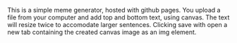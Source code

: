 This is a simple meme generator, hosted with github pages.
You upload a file from your computer and add top and bottom text, using canvas. The text will resize twice to accomodate larger sentences.
Clicking save with open a new tab containing the created canvas image as an img element.
